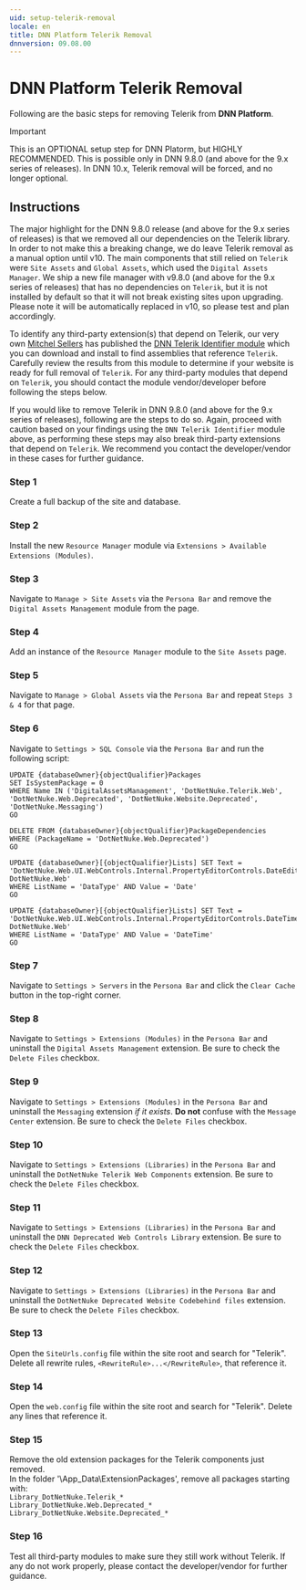 ```yaml
---
uid: setup-telerik-removal
locale: en
title: DNN Platform Telerik Removal
dnnversion: 09.08.00
---
```


# DNN Platform Telerik Removal
Following are the basic steps for removing Telerik from **DNN Platform**.

> [!IMPORTANT]
> This is an OPTIONAL setup step for DNN Platorm, but HIGHLY RECOMMENDED. This is possible only in DNN 9.8.0 (and above for the 9.x series of releases). In DNN 10.x, Telerik removal will be forced, and no longer optional.

## Instructions
The major highlight for the DNN 9.8.0 release (and above for the 9.x series of releases) is that we removed all our dependencies on the Telerik library. In order to not make this a breaking change, we do leave Telerik removal as a manual option until v10. The main components that still relied on `Telerik` were `Site Assets` and `Global Assets`, which used the `Digital Assets Manager`. We ship a new file manager with v9.8.0 (and above for the 9.x series of releases) that has no dependencies on `Telerik`, but it is not installed by default so that it will not break existing sites upon upgrading. Please note it will be automatically replaced in v10, so please test and plan accordingly.

To identify any third-party extension(s) that depend on Telerik, our very own [Mitchel Sellers](https://github.com/mitchelsellers) has published the [DNN Telerik Identifier module](https://github.com/IowaComputerGurus/DnnTelerikIdentifier) which you can download and install to find assemblies that reference `Telerik`.  Carefully review the results from this module to determine if your website is ready for full removal of `Telerik`.  For any third-party modules that depend on `Telerik`, you should contact the module vendor/developer before following the steps below.

If you would like to remove Telerik in DNN 9.8.0 (and above for the 9.x series of releases), following are the steps to do so.  Again, proceed with caution based on your findings using the `DNN Telerik Identifier` module above, as performing these steps may also break third-party extensions that depend on `Telerik`.  We recommend you contact the developer/vendor in these cases for further guidance.

### Step 1
Create a full backup of the site and database.

### Step 2
Install the new `Resource Manager` module via `Extensions > Available Extensions (Modules)`.

### Step 3
Navigate to `Manage > Site Assets` via the `Persona Bar` and remove the `Digital Assets Management` module from the page.

### Step 4
Add an instance of the `Resource Manager` module to the `Site Assets` page.

### Step 5
Navigate to `Manage > Global Assets` via the `Persona Bar` and repeat `Steps 3 & 4` for that page.

### Step 6
Navigate to `Settings > SQL Console` via the `Persona Bar` and run the following script:

```
UPDATE {databaseOwner}{objectQualifier}Packages
SET IsSystemPackage = 0
WHERE Name IN ('DigitalAssetsManagement', 'DotNetNuke.Telerik.Web', 'DotNetNuke.Web.Deprecated', 'DotNetNuke.Website.Deprecated', 'DotNetNuke.Messaging')
GO

DELETE FROM {databaseOwner}{objectQualifier}PackageDependencies
WHERE (PackageName = 'DotNetNuke.Web.Deprecated')
GO

UPDATE {databaseOwner}[{objectQualifier}Lists] SET Text = 'DotNetNuke.Web.UI.WebControls.Internal.PropertyEditorControls.DateEditControl, DotNetNuke.Web'
WHERE ListName = 'DataType' AND Value = 'Date'
GO

UPDATE {databaseOwner}[{objectQualifier}Lists] SET Text = 'DotNetNuke.Web.UI.WebControls.Internal.PropertyEditorControls.DateTimeEditControl, DotNetNuke.Web'
WHERE ListName = 'DataType' AND Value = 'DateTime'
GO
```

### Step 7
Navigate to `Settings > Servers` in the `Persona Bar` and click the `Clear Cache` button in the top-right corner.

### Step 8
Navigate to `Settings > Extensions (Modules)` in the `Persona Bar` and uninstall the `Digital Assets Management` extension.  Be sure to check the `Delete Files` checkbox.

### Step 9
Navigate to `Settings > Extensions (Modules)` in the `Persona Bar` and uninstall the `Messaging` extension _if it exists_.  **Do not** confuse with the `Message Center` extension.  Be sure to check the `Delete Files` checkbox.

### Step 10
Navigate to `Settings > Extensions (Libraries)` in the `Persona Bar` and uninstall the `DotNetNuke Telerik Web Components` extension.  Be sure to check the `Delete Files` checkbox.

### Step 11
Navigate to `Settings > Extensions (Libraries)` in the `Persona Bar` and uninstall the `DNN Deprecated Web Controls Library` extension.  Be sure to check the `Delete Files` checkbox.

### Step 12
Navigate to `Settings > Extensions (Libraries)` in the `Persona Bar` and uninstall the `DotNetNuke Deprecated Website Codebehind files` extension.  Be sure to check the `Delete Files` checkbox.

### Step 13
Open the `SiteUrls.config` file within the site root and search for "Telerik".  Delete all rewrite rules, `<RewriteRule>...</RewriteRule>`, that reference it.
 
### Step 14
Open the `web.config` file within the site root and search for "Telerik".  Delete any lines that reference it.

### Step 15
Remove the old extension packages for the Telerik components just removed.  
In the folder '\App_Data\ExtensionPackages', remove all packages starting with:  
`Library_DotNetNuke.Telerik_*`  
`Library_DotNetNuke.Web.Deprecated_*`  
`Library_DotNetNuke.Website.Deprecated_*`  

 
### Step 16
Test all third-party modules to make sure they still work without Telerik.  If any do not work properly, please contact the developer/vendor for further guidance.
